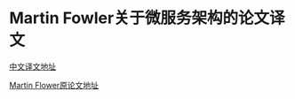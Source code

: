 # Martin Fowler关于微服务架构的论文译文


[中文译文地址](https://www.cnblogs.com/liuning8023/p/4493156.html)

[Martin Flower原论文地址](https://martinfowler.com/articles/microservices.html)
